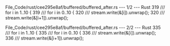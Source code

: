 File_Code/rust/cee295e8af/buffered/buffered_after.rs --- 1/2 --- Rust
319 /// for i in 1..10 {                                                                                                                                     319 /// for i in 0..10 {
320 ///     stream.write(&[i]).unwrap();                                                                                                                     320 ///     stream.write(&[i+1]).unwrap();

File_Code/rust/cee295e8af/buffered/buffered_after.rs --- 2/2 --- Rust
335 /// for i in 1..10 {                                                                                                                                     335 /// for i in 0..10 {
336 ///     stream.write(&[i]).unwrap();                                                                                                                     336 ///     stream.write(&[i+1]).unwrap();

